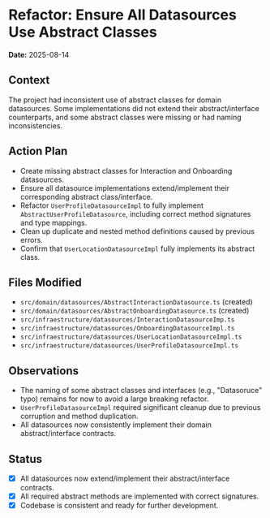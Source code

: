 # Refactor: Ensure All Datasources Use Abstract Classes

**Date:** 2025-08-14

## Context

The project had inconsistent use of abstract classes for domain datasources. Some implementations did not extend their abstract/interface counterparts, and some abstract classes were missing or had naming inconsistencies.

## Action Plan

- Create missing abstract classes for Interaction and Onboarding datasources.
- Ensure all datasource implementations extend/implement their corresponding abstract class/interface.
- Refactor `UserProfileDatasourceImpl` to fully implement `AbstractUserProfileDatasource`, including correct method signatures and type mappings.
- Clean up duplicate and nested method definitions caused by previous errors.
- Confirm that `UserLocationDatasourceImpl` fully implements its abstract class.

## Files Modified

- `src/domain/datasources/AbstractInteractionDatasource.ts` (created)
- `src/domain/datasources/AbstractOnboardingDatasource.ts` (created)
- `src/infraestructure/datasources/InteractionDatasourceImp.ts`
- `src/infraestructure/datasources/OnboardingDatasourceImpl.ts`
- `src/infraestructure/datasources/UserLocationDatasourceImpl.ts`
- `src/infraestructure/datasources/UserProfileDatasourceImpl.ts`

## Observations

- The naming of some abstract classes and interfaces (e.g., "Datasoruce" typo) remains for now to avoid a large breaking refactor.
- `UserProfileDatasourceImpl` required significant cleanup due to previous corruption and method duplication.
- All datasources now consistently implement their domain abstract/interface contracts.

## Status

- [x] All datasources now extend/implement their abstract/interface contracts.
- [x] All required abstract methods are implemented with correct signatures.
- [x] Codebase is consistent and ready for further development.
